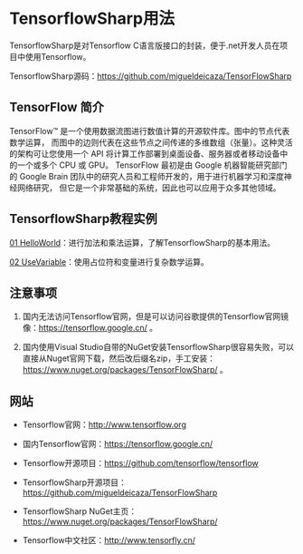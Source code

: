 # TensorflowSharp用法

TensorflowSharp是对Tensorflow C语言版接口的封装，便于.net开发人员在项目中使用Tensorflow。

TensorflowSharp源码：https://github.com/migueldeicaza/TensorFlowSharp

## TensorFlow 简介

TensorFlow™ 是一个使用数据流图进行数值计算的开源软件库。图中的节点代表数学运算， 而图中的边则代表在这些节点之间传递的多维数组（张量）。这种灵活的架构可让您使用一个 API 将计算工作部署到桌面设备、服务器或者移动设备中的一个或多个 CPU 或 GPU。 TensorFlow 最初是由 Google 机器智能研究部门的 Google Brain 团队中的研究人员和工程师开发的，用于进行机器学习和深度神经网络研究， 但它是一个非常基础的系统，因此也可以应用于众多其他领域。

## TensorflowSharp教程实例

[01 HelloWorld](https://github.com/tengge1/learn-tensorflow-sharp/blob/master/p01_HelloWorld/Program.cs)：进行加法和乘法运算，了解TensorflowSharp的基本用法。

[02 UseVariable](https://github.com/tengge1/learn-tensorflow-sharp/blob/master/p02_UseVariable/Program.cs)：使用占位符和变量进行复杂数学运算。

## 注意事项

1. 国内无法访问Tensorflow官网，但是可以访问谷歌提供的Tensorflow官网镜像：https://tensorflow.google.cn/ 。

2. 国内使用Visual Studio自带的NuGet安装TensorflowSharp很容易失败，可以直接从Nuget官网下载，然后改后缀名zip，手工安装：https://www.nuget.org/packages/TensorFlowSharp/ 。

## 网站

* Tensorflow官网：http://www.tensorflow.org

* 国内Tensorflow官网：https://tensorflow.google.cn/

* Tensorflow开源项目：https://github.com/tensorflow/tensorflow

* TensorflowSharp开源项目：https://github.com/migueldeicaza/TensorFlowSharp

* TensorflowSharp NuGet主页：https://www.nuget.org/packages/TensorFlowSharp/

* Tensorflow中文社区：http://www.tensorfly.cn/
